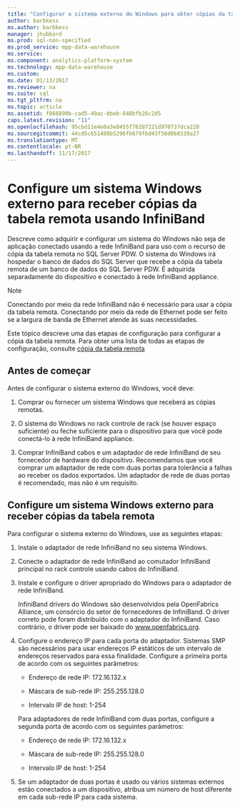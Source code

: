 ```yaml
---
title: "Configurar o sistema externo do Windows para obter cópias da tabela remota InfiniBand PDW"
author: barbkess
ms.author: barbkess
manager: jhubbard
ms.prod: sql-non-specified
ms.prod_service: mpp-data-warehouse
ms.service: 
ms.component: analytics-platform-system
ms.technology: mpp-data-warehouse
ms.custom: 
ms.date: 01/13/2017
ms.reviewer: na
ms.suite: sql
ms.tgt_pltfrm: na
ms.topic: article
ms.assetid: f866890b-cad5-49ac-bbeb-848bfb26c2d5
caps.latest.revision: "11"
ms.openlocfilehash: 95cbd11e4e0a3e8455f76287221d970737dca228
ms.sourcegitcommit: 44cd5c651488b5296fb679f6d43f50d068339a27
ms.translationtype: MT
ms.contentlocale: pt-BR
ms.lasthandoff: 11/17/2017
---
```

# <a name="configure-an-external-windows-system-to-receive-remote-table-copies-using-infiniband"></a>Configure um sistema Windows externo para receber cópias da tabela remota usando InfiniBand
Descreve como adquirir e configurar um sistema do Windows não seja de aplicação conectado usando a rede InfiniBand para uso com o recurso de cópia da tabela remota no SQL Server PDW. O sistema do Windows irá hospedar o banco de dados do SQL Server que recebe a cópia da tabela remota de um banco de dados do SQL Server PDW. É adquirida separadamente do dispositivo e conectado à rede InfiniBand appliance.  
  
> [!NOTE]  
> Conectando por meio da rede InfiniBand não é necessário para usar a cópia da tabela remota. Conectando por meio da rede de Ethernet pode ser feito se a largura de banda de Ethernet atende às suas necessidades.  
  
Este tópico descreve uma das etapas de configuração para configurar a cópia da tabela remota. Para obter uma lista de todas as etapas de configuração, consulte [cópia da tabela remota](remote-table-copy.md)  
  
## <a name="before-you-begin"></a>Antes de começar  
Antes de configurar o sistema externo do Windows, você deve:  
  
1.  Comprar ou fornecer um sistema Windows que receberá as cópias remotas.  
  
2.  O sistema do Windows no rack controle de rack (se houver espaço suficiente) ou feche suficiente para o dispositivo para que você pode conectá-lo à rede InfiniBand appliance.  
  
3.  Comprar InfiniBand cabos e um adaptador de rede InfiniBand de seu fornecedor de hardware do dispositivo. Recomendamos que você comprar um adaptador de rede com duas portas para tolerância a falhas ao receber os dados exportados. Um adaptador de rede de duas portas é recomendado, mas não é um requisito.  
  
## <a name="HowToWindows"></a>Configure um sistema Windows externo para receber cópias da tabela remota  
Para configurar o sistema externo do Windows, use as seguintes etapas:  
  
1.  Instale o adaptador de rede InfiniBand no seu sistema Windows.  
  
2.  Conecte o adaptador de rede InfiniBand ao comutador InfiniBand principal no rack controle usando cabos do InfiniBand.  
  
3.  Instale e configure o driver apropriado do Windows para o adaptador de rede InfiniBand.  
  
    InfiniBand drivers do Windows são desenvolvidos pela OpenFabrics Alliance, um consórcio do setor de fornecedores de InfiniBand.  O driver correto pode foram distribuído com o adaptador do InfiniBand. Caso contrário, o driver pode ser baixado do www.openfabrics.org.  
  
4.  Configure o endereço IP para cada porta do adaptador. Sistemas SMP são necessários para usar endereços IP estáticos de um intervalo de endereços reservados para essa finalidade. Configure a primeira porta de acordo com os seguintes parâmetros:  
  
    -   Endereço de rede IP: 172.16.132.x  
  
    -   Máscara de sub-rede IP: 255.255.128.0  
  
    -   Intervalo IP de host: 1-254  
  
    Para adaptadores de rede InfiniBand com duas portas, configure a segunda porta de acordo com os seguintes parâmetros:  
  
    -   Endereço de rede IP: 172.16.132.x  
  
    -   Máscara de sub-rede IP: 255.255.128.0  
  
    -   Intervalo IP de host: 1-254  
  
5.  Se um adaptador de duas portas é usado ou vários sistemas externos estão conectados a um dispositivo, atribua um número de host diferente em cada sub-rede IP para cada sistema.  
  
<!-- MISSING LINKS 
## See Also  
[Common Metadata Query Examples &#40;SQL Server PDW&#41;](../sqlpdw/common-metadata-query-examples-sql-server-pdw.md)  
-->
  

